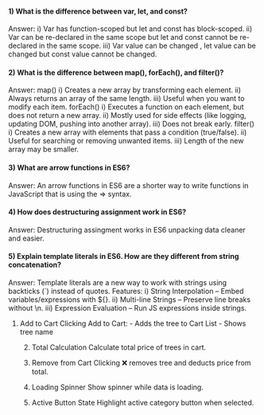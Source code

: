 #### 1) What is the difference between var, let, and const?

Answer:
i) Var has function-scoped but let and const has block-scoped.
ii) Var can be re-declared in the same scope but let and const cannot be re-declared in the same scope.
iii) Var value can be changed , let value can be changed but const value cannot be changed.

#### 2) What is the difference between map(), forEach(), and filter()?

Answer:
map()
i) Creates a new array by transforming each element.
ii) Always returns an array of the same length.
iii) Useful when you want to modify each item.
forEach()
i) Executes a function on each element, but does not return a new array.
ii) Mostly used for side effects (like logging, updating DOM, pushing into another array).
iii) Does not break early.
filter()
i) Creates a new array with elements that pass a condition (true/false).
ii) Useful for searching or removing unwanted items.
iii) Length of the new array may be smaller.

#### 3) What are arrow functions in ES6?

Answer:
An arrow functions in ES6 are a shorter way to write functions in JavaScript that is using the => syntax.

#### 4) How does destructuring assignment work in ES6?

Answer:
Destructuring assingment works in ES6 unpacking data cleaner and easier.

#### 5) Explain template literals in ES6. How are they different from string concatenation?

Answer:
Template literals are a new way to work with strings using backticks (`) instead of quotes.
Features:
i) String Interpolation – Embed variables/expressions with ${}.
ii) Multi-line Strings – Preserve line breaks without \n.
iii) Expression Evaluation – Run JS expressions inside strings.

1. Add to Cart
   Clicking Add to Cart: - Adds the tree to Cart List - Shows tree name

   2. Total Calculation
      Calculate total price of trees in cart.

   3. Remove from Cart
      Clicking ❌ removes tree and deducts price from total.

   4. Loading Spinner
      Show spinner while data is loading.

   5. Active Button State
      Highlight active category button when selected.
